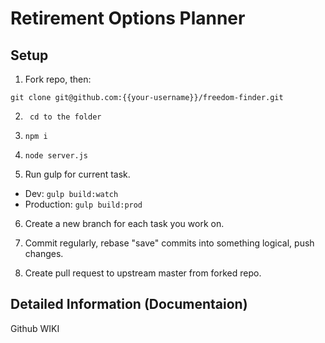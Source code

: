 # Retirement Options Planner

## Setup

1. Fork repo, then:
 ```
 git clone git@github.com:{{your-username}}/freedom-finder.git
  ```

2. ` cd to the folder`

3. ` npm i `

4. ` node server.js `

5. Run gulp for current task.
- Dev: ` gulp build:watch `
- Production: ` gulp build:prod `

6. Create a new branch for each task you work on.

7. Commit regularly, rebase "save" commits into something logical, push changes.

8. Create pull request to upstream master from forked repo.



## Detailed Information (Documentaion)
Github WIKI


